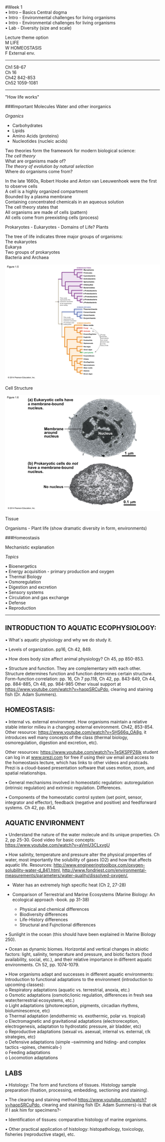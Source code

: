 #Week 1    
• Intro – Basics Central dogma    
• Intro - Environmental challenges for living organisms     
• Intro - Environmental challenges for living organisms      
• Lab - Diversity (size and scale)      

Lecture theme option        
M LIFE       
W HOMEOSTASIS       
F External env.         

---
Ch1 58-67     
Ch 16      
Ch42 842-853      
Ch52 1059-1081       

---

"How life works"   


###Important Molecules
Water and other inorganics

*Organics*

- Carbohydrates
- Lipids
- Amino Acids (proteins)
- Nucleotides (nucleic acids)    


Two theories form the framework for modern biological science:     
*The cell theory*     
What are organisms made of?         
*The theory of evolution by natural selection*           
Where do organisms come from?       


In the late 1660s, Robert Hooke and Anton van Leeuwenhoek were the first to observe cells      
A cell is a highly organized compartment     
Bounded by a plasma membrane       
Containing concentrated chemicals in an aqueous solution     
The cell theory states that      
All organisms are made of cells (pattern)     
All cells come from preexisting cells (process)      





Prokaryotes - Eukaryotes - Domains of Life? Plants 

The tree of life indicates three major groups of organisms:         
The eukaryotes        
Eukarya        
Two groups of prokaryotes         
Bacteria and Archaea        

![tol](./w1_media/tol.jpg)

Cell Structure

![eukcell](./w1_media/euk-pro.jpg)

Tissue 

Organisms - Plant life (show dramatic diversity in form, environments) 




###Homeostasis

Mechanistic explanation


_Topics_
   
• Bioenergetics     
• Energy acquisition - primary production and oxygen       
• Thermal Biology    
• Osmoregulation        
• Digestion and excretion    
• Sensory systems    
• Circulation and gas exchange    
• Defense   
• Reproduction    



********************************************************************************************************************
## INTRODUCTION TO AQUATIC ECOPHYSIOLOGY:

•	What´s aquatic physiology and why we do study it.    

•	Levels of organization. pp16, Ch 42, 849.   

•	How does body size affect animal physiology? Ch 45, pp 850-853.  

•	Structure and function. They are complementary with each other. Structure determines function and function determines certain structure. Form-function correlation: pp. 16, Ch 7 pp.118, Ch 42, pp. 843-849, Ch 44, pp. 884-885, Ch 48, pp. 984-985  Other visual support at https://www.youtube.com/watch?v=haopSRCuPdo, clearing and staining fish (Dr. Adam Summers).


## HOMEOSTASIS:

•	Internal vs. external environment. How organisms maintain a relative stable interior milieu in a changing external environment. Ch42, 853-854. Other resource: https://www.youtube.com/watch?v=5HS66q_OA8g, it introduces well many concepts of the class (thermal biology, osmoregulation, digestion and excretion, etc).    

Other resources: https://www.youtube.com/watch?v=TeSKSPPZ6Ik student can log in at www.prezi.com for free if using their uw email and access to the homeostasis lecture, which has links to other videos and postcads. Prezi is a cloud-based presentation software that uses motion, zoom, and spatial relationships.     

•	General mechanisms involved in homeostatic regulation: autoregulation (intrinsic regulation) and extrinsic regulation. Differences.

•	Components of the homeostatic control system (set point, sensor, integrator and effector), feedback (negative and positive) and feedforward systems. Ch 42, pp. 854.

## AQUATIC ENVIRONMENT

•	Understand the nature of the water molecule and its unique properties. Ch 2, pp 25-30. Good video for basic concepts: https://www.youtube.com/watch?v=aVmU3CLxvgU

•	How salinity, temperature and pressure alter the physical properties of water, most importantly the solubility of gases (O2) and how that affects aquatic life. Resources: http://www.engineeringtoolbox.com/oxygen-solubility-water-d_841.html, http://www.fondriest.com/environmental-measurements/parameters/water-quality/dissolved-oxygen/,

- Water has an extremely high specific heat (Ch 2, 27-28)

- Comparison of Terrestrial and Marine Ecosystems (Marine Biology: An ecological approach -book. pp 31-38) 
   - Physical and chemical differences
   - Biodiversity differences
   - Life-History differences
   - Structural and Fujnctional differences


•	Sunlight in the ocean (this should have been explained in Marine Biology 250).

•	Ocean as dynamic biomes. Horizontal and vertical changes in abiotic factors: light, salinity, temperature and pressure, and biotic factors (food availability, social, etc.), and their relative importance in different aquatic environments. Ch 52, pp. 1074-1079. 

•	How organisms adapt and successes in different aquatic environments: Introduction to functional adaptations to the environment (introduction to upcoming classes):    
o	Respiratory adaptations (aquatic vs. terrestrial, anoxia, etc.)     
o	Osmotic adaptations (osmotic/ionic regulation, differences in fresh sea water/terrestrial ecosystems, etc.)      
o	Light adaptations (photoreception, pigments, circadian rhythms, bioluminescence, etc)      
o	Thermal adaptation (endothermic vs. exothermic, polar vs. tropical)     
o	Electromagnetic and gravitational adaptations (electroreception, electrogenesis, adaptation to hydrostatic pressure, air bladder, etc)     
o	Reproductive adaptations (sexual vs. asexual, internal vs. external, r/k strategies, etc)       
o	Defensive adaptations (simple –swimming and hiding- and complex tactics –spines, chemicals-)          
o	Feeding adaptations          
o	Locomotion adaptations        

## LABS

•	Histology: The form and functions of tissues. Histology sample preparation (fixation, processing, embedding, sectioning and staining).

•	The clearing and staining method https://www.youtube.com/watch?v=haopSRCuPdo, clearing and staining fish (Dr. Adam Summers)-is that ok if I ask him for specimens?-

•	Identification of tissues: comparative histology of marine organisms.

•	Other practical application of histology: histopathology, toxicology, fisheries (reproductive stage), etc. 


